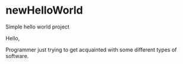 # newHelloWorld
Simple hello world project

Hello,

  Programmer just trying to get acquainted with some different types of software.
